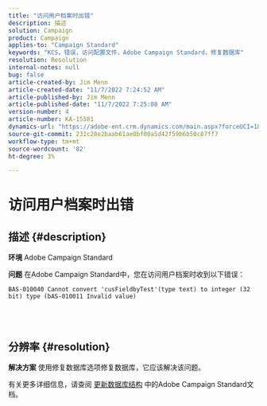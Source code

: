 ```yaml
---
title: "访问用户档案时出错"
description: 描述
solution: Campaign
product: Campaign
applies-to: "Campaign Standard"
keywords: "KCS，错误，访问配置文件，Adobe Campaign Standard，修复数据库"
resolution: Resolution
internal-notes: null
bug: false
article-created-by: Jim Menn
article-created-date: "11/7/2022 7:24:52 AM"
article-published-by: Jim Menn
article-published-date: "11/7/2022 7:25:08 AM"
version-number: 4
article-number: KA-15581
dynamics-url: "https://adobe-ent.crm.dynamics.com/main.aspx?forceUCI=1&pagetype=entityrecord&etn=knowledgearticle&id=696f1f41-6d5e-ed11-9561-6045bd0065f9"
source-git-commit: 231c28e2baab61ae0bf00a5d42f59b6b50c87ff7
workflow-type: tm+mt
source-wordcount: '82'
ht-degree: 3%

---
```


# 访问用户档案时出错

## 描述 {#description}


<b>环境</b>
Adobe Campaign Standard

<b>问题</b>
在Adobe Campaign Standard中，您在访问用户档案时收到以下错误：


```
BAS-010040 Cannot convert 'cusFieldbyTest'(type text) to integer (32 bit) type (bAS-010011 Invalid value)
```






<br> 



## 分辨率 {#resolution}


<b>解决方案</b>
使用修复数据库选项修复数据库，它应该解决该问题。

有关更多详细信息，请查阅 [更新数据库结构](https://docs.adobe.com/content/help/en/campaign-standard/using/developing/adding-or-extending-a-resource/updating-the-database-structure.html) 中的Adobe Campaign Standard文档。
